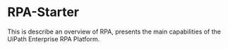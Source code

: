 # RPA-Starter
This is describe an overview of RPA, presents the main capabilities of the UiPath Enterprise RPA Platform.
